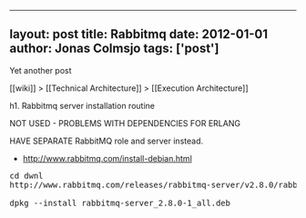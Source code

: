 
---
layout: post
title: Rabbitmq
date: 2012-01-01
author: Jonas Colmsjo
tags: ['post']
---

Yet another post





[[wiki]] > [[Technical Architecture]] > [[Execution Architecture]]

h1. Rabbitmq server installation routine


NOT USED - PROBLEMS WITH DEPENDENCIES FOR ERLANG

HAVE SEPARATE RabbitMQ role and server instead.

* http://www.rabbitmq.com/install-debian.html

<pre>
cd dwnl
http://www.rabbitmq.com/releases/rabbitmq-server/v2.8.0/rabbitmq-server_2.8.0-1_all.deb

dpkg --install rabbitmq-server_2.8.0-1_all.deb

</pre>
